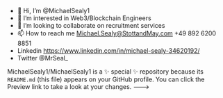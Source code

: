 - 👋 Hi, I’m @MichaelSealy1
- 👀 I’m interested in Web3/Blockchain Engineers 
- 💞️ I’m looking to collaborate on recruitment services
- 📫 How to reach me Michael.Sealy@StottandMay.com +49 892 6200 8851
- Linkedin https://www.linkedin.com/in/michael-sealy-34620192/ 
- Twitter @MrSeal_

MichaelSealy1/MichaelSealy1 is a ✨ special ✨ repository because its `README.md` (this file) appears on your GitHub profile.
You can click the Preview link to take a look at your changes.
--->
